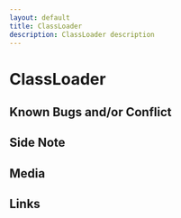 ```yaml
---
layout: default
title: ClassLoader
description: ClassLoader description
---
```


# ClassLoader 

## Known Bugs and/or Conflict

## Side Note

## Media

## Links
